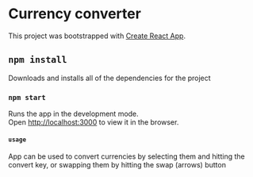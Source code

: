 # Currency converter

This project was bootstrapped with [Create React App](https://github.com/facebook/create-react-app).

## `npm install`

Downloads and installs all of the dependencies for the project

### `npm start`

Runs the app in the development mode.\
Open [http://localhost:3000](http://localhost:3000) to view it in the browser.

#### `usage`

App can be used to convert currencies by selecting them and hitting the convert key, or swapping them by hitting the swap (arrows) button